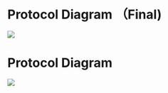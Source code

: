 # Protocol Diagram （Final) #

<img src='http://blackjacksadi.googlecode.com/files/protocolDiagram_final.jpg' />

# Protocol Diagram #

<img src='http://blackjacksadi.googlecode.com/files/blackjack.jpg' />